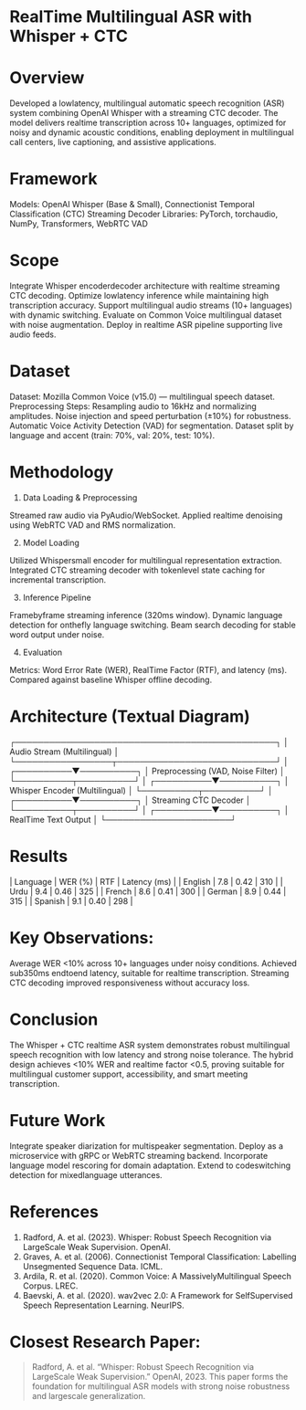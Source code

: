 # RealTime Multilingual ASR with Whisper + CTC

# Overview
Developed a lowlatency, multilingual automatic speech recognition (ASR) system combining OpenAI Whisper with a streaming CTC decoder. The model delivers realtime transcription across 10+ languages, optimized for noisy and dynamic acoustic conditions, enabling deployment in multilingual call centers, live captioning, and assistive applications.

# Framework
Models: OpenAI Whisper (Base & Small), Connectionist Temporal Classification (CTC) Streaming Decoder
Libraries: PyTorch, torchaudio, NumPy, Transformers, WebRTC VAD

# Scope
 Integrate Whisper encoderdecoder architecture with realtime streaming CTC decoding.
 Optimize lowlatency inference while maintaining high transcription accuracy.
 Support multilingual audio streams (10+ languages) with dynamic switching.
 Evaluate on Common Voice multilingual dataset with noise augmentation.
 Deploy in realtime ASR pipeline supporting live audio feeds.

# Dataset
Dataset: Mozilla Common Voice (v15.0) — multilingual speech dataset.
Preprocessing Steps:
 Resampling audio to 16kHz and normalizing amplitudes.
 Noise injection and speed perturbation (±10%) for robustness.
 Automatic Voice Activity Detection (VAD) for segmentation.
 Dataset split by language and accent (train: 70%, val: 20%, test: 10%).

# Methodology
 1. Data Loading & Preprocessing

 Streamed raw audio via PyAudio/WebSocket.
 Applied realtime denoising using WebRTC VAD and RMS normalization.

 2. Model Loading

 Utilized Whispersmall encoder for multilingual representation extraction.
 Integrated CTC streaming decoder with tokenlevel state caching for incremental transcription.

 3. Inference Pipeline

 Framebyframe streaming inference (320ms window).
 Dynamic language detection for onthefly language switching.
 Beam search decoding for stable word output under noise.

 4. Evaluation

 Metrics: Word Error Rate (WER), RealTime Factor (RTF), and latency (ms).
 Compared against baseline Whisper offline decoding.

# Architecture (Textual Diagram)

 ┌──────────────────────────────────────────────┐
 │          Audio Stream (Multilingual)          │
 └─────────────────┬────────────────────────────┘
                   │
        ┌──────────▼──────────┐
        │  Preprocessing (VAD, Noise Filter) │
        └──────────┬──────────┘
                   │
        ┌──────────▼──────────┐
        │ Whisper Encoder (Multilingual) │
        └──────────┬──────────┘
                   │
        ┌──────────▼──────────┐
        │ Streaming CTC Decoder │
        └──────────┬──────────┘
                   │
        ┌──────────▼──────────┐
        │ RealTime Text Output │
        └──────────────────────┘

# Results
| Language | WER (%) | RTF  | Latency (ms) |
| English  | 7.8     | 0.42 | 310          |
| Urdu     | 9.4     | 0.46 | 325          |
| French   | 8.6     | 0.41 | 300          |
| German   | 8.9     | 0.44 | 315          |
| Spanish  | 9.1     | 0.40 | 298          |

# Key Observations:
 Average WER <10% across 10+ languages under noisy conditions.
 Achieved sub350ms endtoend latency, suitable for realtime transcription.
 Streaming CTC decoding improved responsiveness without accuracy loss.

# Conclusion
The Whisper + CTC realtime ASR system demonstrates robust multilingual speech recognition with low latency and strong noise tolerance. The hybrid design achieves <10% WER and realtime factor <0.5, proving suitable for multilingual customer support, accessibility, and smart meeting transcription.

# Future Work
 Integrate speaker diarization for multispeaker segmentation.
 Deploy as a microservice with gRPC or WebRTC streaming backend.
 Incorporate language model rescoring for domain adaptation.
 Extend to codeswitching detection for mixedlanguage utterances.

# References
1. Radford, A. et al. (2023). Whisper: Robust Speech Recognition via LargeScale Weak Supervision. OpenAI.
2. Graves, A. et al. (2006). Connectionist Temporal Classification: Labelling Unsegmented Sequence Data. ICML.
3. Ardila, R. et al. (2020). Common Voice: A MassivelyMultilingual Speech Corpus. LREC.
4. Baevski, A. et al. (2020). wav2vec 2.0: A Framework for SelfSupervised Speech Representation Learning. NeurIPS.

# Closest Research Paper:
> Radford, A. et al. “Whisper: Robust Speech Recognition via LargeScale Weak Supervision.” OpenAI, 2023.
> This paper forms the foundation for multilingual ASR models with strong noise robustness and largescale generalization.
